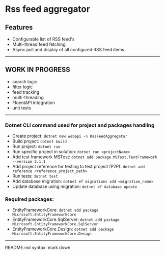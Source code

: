 # Rss feed aggregator
## Features
* Configurable list of RSS feed's
* Multi-thread feed fetching
* Async pull and display of all configured RSS feed items

---
## WORK IN PROGRESS
* search logic
* filter logic
* feed tracking
* multi-threading
* FluentAPI integration
* unit tests

---
### Dotnet CLI command used for project and packages handling
* Create project: ```dotnet new webapi -n RssFeedAggregator```
* Build project: ```dotnet build```
* Run project: ```dotnet run```
* Run specific project in solution: ```dotnet run <projectName>```
* Add test framework MSTest: ```dotnet add package MSTest.TestFramework --version 2.1.1```
* Add project reference for testing to test project (P2P): ```dotnet add reference <reference_project_path>```
* Run tests: ```dotnet test```
* Add database migration: ```dotnet ef migrations add <migration_name>```
* Update database using migration: ```dotnet ef database update```

### Required packages:
* EntityFrameworkCore: ```dotnet add package Microsoft.EntityFrameworkCore```
* EntityFrameworkCore.SqlServer: ```dotnet add package Microsoft.EntityFrameworkCore.SqlServer```
* EntityFrameworkCore.Design: ```dotnet add package Microsoft.EntityFrameworkCore.Design```

---
README.md syntax: mark down